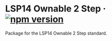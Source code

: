 # LSP14 Ownable 2 Step &middot; [![npm version](https://img.shields.io/npm/v/@lukso/lsp14-contracts.svg?style=flat)](https://www.npmjs.com/package/@lukso/lsp14-contracts)

Package for the LSP14 Ownable 2 Step standard.
